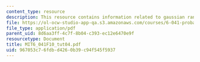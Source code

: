 ```yaml
---
content_type: resource
description: This resource contains information related to gaussian random variables.
file: https://ol-ocw-studio-app-qa.s3.amazonaws.com/courses/6-041-probabilistic-systems-analysis-and-applied-probability-fall-2010/967053c76fdbd4260b39c94f545f5937_MIT6_041F10_tut04.pdf
file_type: application/pdf
parent_uid: 8d6aa3ff-4c7f-8b04-c393-ec12e6470e9f
resourcetype: Document
title: MIT6_041F10_tut04.pdf
uid: 967053c7-6fdb-d426-0b39-c94f545f5937
---
```

